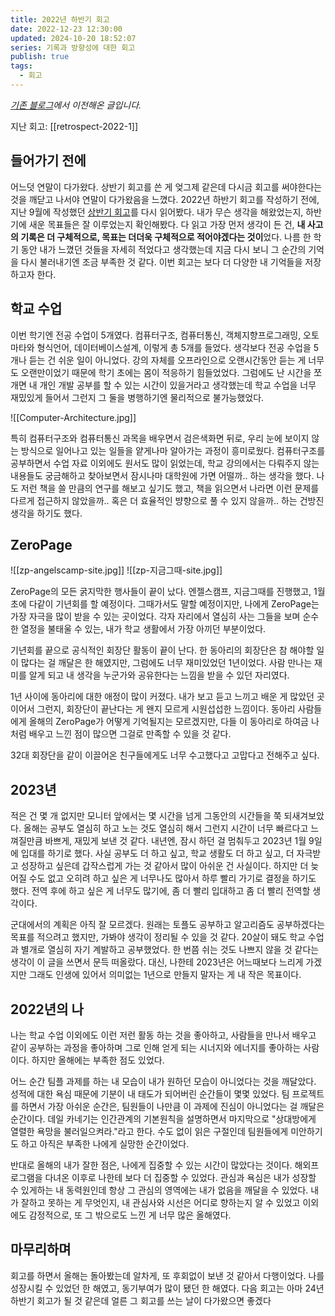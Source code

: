 ```yaml
---
title: 2022년 하반기 회고
date: 2022-12-23 12:30:00
updated: 2024-10-20 18:52:07
series: 기록과 방향성에 대한 회고
publish: true
tags:
  - 회고
---
```


*[기존 블로그](https://choiminjun.netlify.app/blog/retrospect-2022-2)에서 이전해온 글입니다.*

지난 회고: [[retrospect-2022-1]]

## 들어가기 전에
어느덧 연말이 다가왔다. 상반기 회고를 쓴 게 엊그제 같은데 다시금 회고를 써야한다는 것을 깨닫고 나서야 연말이 다가왔음을 느꼈다.
2022년 하반기 회고를 작성하기 전에, 지난 9월에 작성했던 [상반기 회고](https://minjun.blog/retrospect-2022-1)를 다시 읽어봤다. 내가 무슨 생각을 해왔었는지, 하반기에 새운 목표들은 잘 이루었는지 확인해봤다. 다 읽고 가장 먼저 생각이 든 건, **내 사고의 기록은 더 구체적으로, 목표는 더더욱 구체적으로 적어야겠다는 것이**었다. 나름 한 학기 동안 내가 느꼈던 것들을 자세히 적었다고 생각했는데 지금 다시 보니 그 순간의 기억을 다시 불러내기엔 조금 부족한 것 같다. 이번 회고는 보다 더 다양한 내 기억들을 저장하고자 한다.

## 학교 수업
이번 학기엔 전공 수업이 5개였다. 컴퓨터구조, 컴퓨터통신, 객체지향프로그래밍, 오토마타와 형식언어, 데이터베이스설계, 이렇게 총 5개를 들었다. 생각보다 전공 수업을 5개나 듣는 건 쉬운 일이 아니었다. 강의 자체를 오프라인으로 오랜시간동안 듣는 게 너무도 오랜만이었기 때문에 학기 초에는 몸이 적응하기 힘들었었다. 그럼에도 난 시간을 쪼개면 내 개인 개발 공부를 할 수 있는 시간이 있을거라고 생각했는데 학교 수업을 너무 재밌있게 들어서 그런지 그 둘을 병행하기엔 물리적으로 불가능했었다. 

![[Computer-Architecture.jpg]]


특히 컴퓨터구조와 컴퓨터통신 과목을 배우면서 검은색화면 뒤로, 우리 눈에 보이지 않는 방식으로 일어나고 있는 일들을 얕게나마 알아가는 과정이 흥미로웠다. 컴퓨터구조를 공부하면서 수업 자료 이외에도 원서도 많이 읽었는데, 학교 강의에서는 다뤄주지 않는 내용들도 궁금해하고 찾아보면서 잠시나마 대학원에 가면 어떨까.. 하는 생각을 했다. 나도 저런 책을 쓸 만큼의 연구를 해보고 싶기도 했고, 책을 읽으면서 나라면 이런 문제를 다르게 접근하지 않았을까.. 혹은 더 효율적인 뱡향으로 풀 수 있지 않을까.. 하는 건방진 생각을 하기도 했다.

## ZeroPage

![[zp-angelscamp-site.jpg]]
![[zp-지금그때-site.jpg]]


ZeroPage의 모든 굵지막한 행사들이 끝이 났다. 엔젤스캠프, 지금그때를 진행했고, 1월 초에 다같이 기년회를 할 예정이다. 그때가서도 말할 예정이지만, 나에게 ZeroPage는 가장 자극을 많이 받을 수 있는 곳이었다. 각자 자리에서 열심히 사는 그들을 보며 순수한 열정을 불태울 수 있는, 내가 학교 생활에서 가장 아끼던 부분이었다. 

기년회를 끝으로 공식적인 회장단 활동이 끝이 난다. 한 동아리의 회장단은 참 해야할 일이 많다는 걸 깨달은 한 해였지만, 그럼에도 너무 재미있었던 1년이었다. 사람 만나는 재미를 알게 되고 내 생각을 누군가와 공유한다는 느낌을 받을 수 있던 자리였다. 

1년 사이에 동아리에 대한 애정이 많이 커졌다. 내가 보고 듣고 느끼고 배운 게 많았던 곳이어서 그런지, 회장단이 끝난다는 게 왠지 모르게 시원섭섭한 느낌이다. 동아리 사람들에게 올해의 ZeroPage가 어떻게 기억될지는 모르겠지만, 다들 이 동아리로 하여금 나처럼 배우고 느낀 점이 많으면 그걸로 만족할 수 있을 것 같다.

32대 회장단을 같이 이끌어온 친구들에게도 너무 수고했다고 고맙다고 전해주고 싶다.

## 2023년
적은 건 몇 개 없지만 모니터 앞에서는 몇 시간을 넘게 그동안의 시간들을 쭉 되새겨보았다. 올해는 공부도 열심히 하고 노는 것도 열심히 해서 그런지 시간이 너무 빠르다고 느껴질만큼 바쁘게, 재밌게 보낸 것 같다. 내년엔, 잠시 하던 걸 멈춰두고 2023년 1월 9일에 입대를 하기로 했다. 사실 공부도 더 하고 싶고, 학교 생활도 더 하고 싶고, 더 자극받고 성장하고 싶은데 갑작스럽게 가는 것 같아서 많이 아쉬운 건 사실이다. 하지만 더 늦어질 수도 없고 오히려 하고 싶은 게 너무나도 많아서 하루 빨리 가기로 결정을 하기도 했다. 전역 후에 하고 싶은 게 너무도 많기에, 좀 더 빨리 입대하고 좀 더 빨리 전역할 생각이다. 

군대에서의 계획은 아직 잘 모르겠다. 원래는 토플도 공부하고 알고리즘도 공부하겠다는 목표를 적으려고 했지만, 가봐야 생각이 정리될 수 있을 것 같다. 20살이 돼도 학교 수업과 별개로 열심히 자기 계발하고 공부했었다. 한 번쯤 쉬는 것도 나쁘지 않을 것 같다는 생각이 이 글을 쓰면서 문득 떠올랐다. 대신, 나한테 2023년은 어느때보다 느리게 가겠지만 그래도 인생에 있어서 의미없는 1년으로 만들지 말자는 게 내 작은 목표이다.

## 2022년의 나
나는 학교 수업 이외에도 이런 저런 활동 하는 것을 좋아하고, 사람들을 만나서 배우고 같이 공부하는 과정을 좋아하며 그로 인해 얻게 되는 시너지와 에너지를 좋아하는 사람이다. 하지만 올해에는 부족한 점도 있었다. 

어느 순간 팀플 과제를 하는 내 모습이 내가 원하던 모습이 아니었다는 것을 깨달았다. 성적에 대한 욕심 때문에 기분이 내 태도가 되어버린 순간들이 몇몇 있었다. 팀 프로젝트를 하면서 가장 아쉬운 순간은, 팀원들이 나만큼 이 과제에 진심이 아니었다는 걸 깨달은 순간이다. 데일 카네기는 인간관계의 기본원칙을 설명하면서 마지막으로 "상대방에게 열렬한 욕망을 불러일으켜라."라고 한다. 수도 없이 읽은 구절인데 팀원들에게 미안하기도 하고 아직은 부족한 나에게 실망한 순간이었다. 

반대로 올해의 내가 잘한 점은, 나에게 집중할 수 있는 시간이 많았다는 것이다. 해외프로그램을 다녀온 이후로 나한테 보다 더 집중할 수 있었다. 관심과 욕심은 내가 성장할 수 있게하는 내 동력원인데 항상 그 관심의 영역에는 내가 없음을 깨달을 수 있었다. 내가 잘하고 못하는 게 무엇인지, 내 관심사와 시선은 어디로 향하는지 알 수 있었고 이외에도 감정적으로, 또 그 밖으로도 느낀 게 너무 많은 올해였다. 

## 마무리하며
회고를 하면서 올해는 돌아봤는데 알차게, 또 후회없이 보낸 것 같아서 다행이었다. 나를 성장시킬 수 있었던 한 해였고, 동기부여가 많이 됐던 한 해였다. 다음 회고는 아마 24년 하반기 회고가 될 것 같은데 얼른 그 회고를 쓰는 날이 다가왔으면 좋겠다